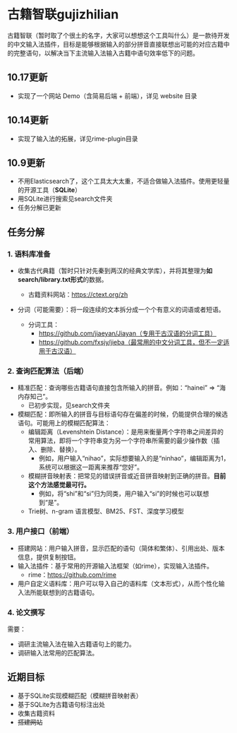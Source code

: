 # 古籍智联gujizhilian

古籍智联（暂时取了个很土的名字，大家可以想想这个工具叫什么）是一款待开发的中文输入法插件，目标是能够根据输入的部分拼音直接联想出可能的对应古籍中的完整语句，以解决当下主流输入法输入古籍中语句效率低下的问题。

## 10.17更新

- 实现了一个网站 Demo（含简易后端 + 前端），详见 website 目录

## 10.14更新

- 实现了输入法的拓展，详见rime-plugin目录

## 10.9更新

- 不用Elasticsearch了，这个工具太大太重，不适合做输入法插件。使用更轻量的开源工具（**SQLite**）
- 用SQLite进行搜索见search文件夹
- 任务分解已更新

## 任务分解

### 1. 语料库准备

- 收集古代典籍（暂时只针对先秦到两汉的经典文学库），并将其整理为**如search/library.txt形式**的数据。

  - 古籍资料网站：https://ctext.org/zh

- 分词（可能需要）：将一段连续的文本拆分成一个个有意义的词语或者短语。
  - 分词工具：
    - https://github.com/jiaeyan/Jiayan（专用于古汉语的分词工具）
    - https://github.com/fxsjy/jieba（最常用的中文分词工具，但不一定适用于古汉语）

### 2. 查询匹配算法（后端）

- 精准匹配：查询哪些古籍语句直接包含所输入的拼音。例如：“hainei” => “海内存知己”。
  - 已初步实现，见search文件夹
- 模糊匹配：即所输入的拼音与目标语句存在偏差的时候，仍能提供合理的候选语句。可能用上的模糊匹配算法：
  - 编辑距离（Levenshtein Distance）：是用来衡量两个字符串之间差异的常用算法，即将一个字符串变为另一个字符串所需要的最少操作数（插入、删除、替换）。
    - 例如，用户输入“nihao”，实际想要输入的是“ninhao”，编辑距离为1，系统可以根据这一距离来推荐“您好”。
  - 模糊拼音映射表：把常见的错误拼音或近音拼音映射到正确的拼音。**目前这个方法感觉最可行。**
    - 例如，将“shi”和“si”归为同类，用户输入“si”的时候也可以联想到“是”。
  - Trie树、n-gram 语言模型、BM25、FST、深度学习模型

### 3. 用户接口（前端）

- 搭建网站：用户输入拼音，显示匹配的语句（简体和繁体）、引用出处、版本信息，提供复制按钮。
- 输入法插件：基于常用的开源输入法框架（如rime），实现输入法插件。
  - rime：https://github.com/rime
- 用户自定义语料库：用户可以导入自己的语料库（文本形式），从而个性化输入法所能联想到的古籍语句。

### 4. 论文撰写

需要：
- 调研主流输入法在输入古籍语句上的能力。
- 调研输入法常用的匹配算法。

## 近期目标

- 基于SQLite实现模糊匹配（模糊拼音映射表）
- 基于SQLite为古籍语句标注出处
- 收集古籍资料
- ~~搭建网站~~
